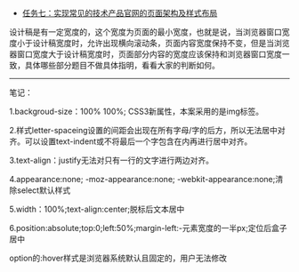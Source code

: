 * [任务七：实现常见的技术产品官网的页面架构及样式布局](https://cwwoliver.github.io/Baidu-IFE/xiaoweicollege/task07/task07.html)

设计稿是有一定宽度的，这个宽度为页面的最小宽度，也就是说，当浏览器窗口宽度小于设计稿宽度时，允许出现横向滚动条，页面内容宽度保持不变，但是当浏览器窗口宽度大于设计稿宽度时，页面部分内容的宽度应该保持和浏览器窗口宽度一致，具体哪些部分题目不做具体指明，看看大家的判断如何。

---

<p>笔记：</p>
<p>1.backgroud-size：100% 100%; CSS3新属性，本案采用的是img标签。</p>
<p>2.样式letter-spaceing设置的间距会出现在所有字母/字的后方，所以无法居中对齐。可以设置text-indent或不将最后一个字包含在内再进行居中对齐。</p>
<p>3.text-align：justify无法对只有一行的文字进行两边对齐。</p>
<p>4.appearance:none; -moz-appearance:none; -webkit-appearance:none;清除select默认样式</p>
<p>5.width：100%;text-align:center;脱标后文本居中</p>
<p>6.position:absolute;top:0;left:50%;margin-left:-元素宽度的一半px;定位后盒子居中</p>
<p>option的:hover样式是浏览器系统默认且固定的，用户无法修改<p>
